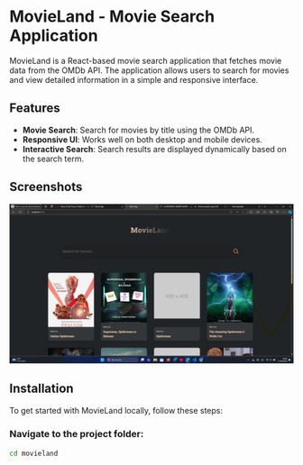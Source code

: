 # MovieLand - Movie Search Application

MovieLand is a React-based movie search application that fetches movie data from the OMDb API. The application allows users to search for movies and view detailed information in a simple and responsive interface.

## Features

- **Movie Search**: Search for movies by title using the OMDb API.
- **Responsive UI**: Works well on both desktop and mobile devices.
- **Interactive Search**: Search results are displayed dynamically based on the search term.

## Screenshots

![movieLand ScreenShot](./src/assets/movieLandScreenShot.png)
<!-- Add screenshots if available -->

## Installation

To get started with MovieLand locally, follow these steps:

### Navigate to the project folder:

```bash
cd movieland
